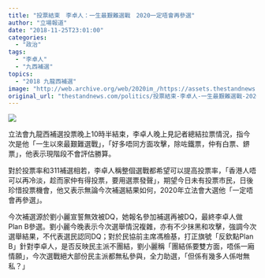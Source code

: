 ```yaml
---
title: "投票結束　李卓人：一生最艱難選戰　2020一定唔會再參選"
author: "立場報道"
date: "2018-11-25T23:01:00"
categories:
  - "政治"
tags:
  - "李卓人"
  - "九西補選"
topics:
  - "2018 九龍西補選"
image: "http://web.archive.org/web/2020im_/https://assets.thestandnews.com/media/photos/2020-25_6K2Ce.png"
original_url: "thestandnews.com/politics/投票結束-李卓人-一生最艱難選戰-2020一定唔會再參選"
---
```

![](http://web.archive.org/web/2020im_/https://assets.thestandnews.com/media/photos/2020-25_6K2Ce.png)

立法會九龍西補選投票晚上10時半結束，李卓人晚上見記者總結拉票情況，指今次是他「一生以來最艱難選戰」，「好多唔同方面攻擊，除咗鐵票，仲有白票、鎅票」，他表示現階段不會評估勝算。

對於投票率和311補選相若，李卓人稱整個選戰都希望可以提高投票率，「香港人唔可以再冷淡，趁而家仲有得投票，要用選票發聲」，期望今日未有投票市民，日後珍惜投票機會，他又表示無論今次補選結果如何，2020年立法會大選他「一定唔會再參選」。

今次補選源於劉小麗宣誓無效被DQ，她報名參加補選再被DQ，最終李卓人做Plan B參選。劉小麗今晚表示今次選舉情況複雜，亦有不少抹黑和攻擊，強調今次選舉結果，不代表選民認同DQ；對於民協前主席馮檢基，打正旗號「反欽點Plan B」針對李卓人，是否反映民主派不團結，劉小麗稱「團結係要雙方面，唔係一廂情願」，今次選戰絕大部份民主派都無私參與，全力助選，「但係有幾多人係咁無私？」